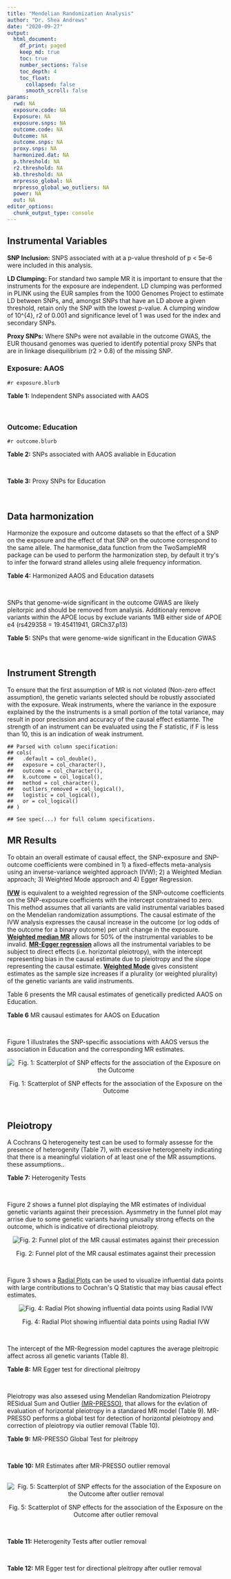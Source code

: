 ```yaml
---
title: "Mendelian Randomization Analysis"
author: "Dr. Shea Andrews"
date: "2020-09-27"
output:
  html_document:
    df_print: paged
    keep_md: true
    toc: true
    number_sections: false
    toc_depth: 4
    toc_float:
      collapsed: false
      smooth_scroll: false
params:
  rwd: NA
  exposure.code: NA
  Exposure: NA
  exposure.snps: NA
  outcome.code: NA
  Outcome: NA
  outcome.snps: NA
  proxy.snps: NA
  harmonized.dat: NA
  p.threshold: NA
  r2.threshold: NA
  kb.threshold: NA
  mrpresso_global: NA
  mrpresso_global_wo_outliers: NA
  power: NA
  out: NA
editor_options:
  chunk_output_type: console
---
```







## Instrumental Variables
**SNP Inclusion:** SNPS associated with at a p-value threshold of p < 5e-6 were included in this analysis.
<br>

**LD Clumping:** For standard two sample MR it is important to ensure that the instruments for the exposure are independent. LD clumping was performed in PLINK using the EUR samples from the 1000 Genomes Project to estimate LD between SNPs, and, amongst SNPs that have an LD above a given threshold, retain only the SNP with the lowest p-value. A clumping window of 10^{4}, r2 of 0.001 and significance level of 1 was used for the index and secondary SNPs.
<br>

**Proxy SNPs:** Where SNPs were not available in the outcome GWAS, the EUR thousand genomes was queried to identify potential proxy SNPs that are in linkage disequilibrium (r2 > 0.8) of the missing SNP.
<br>

### Exposure: AAOS
`#r exposure.blurb`
<br>

**Table 1:** Independent SNPs associated with AAOS
<div data-pagedtable="false">
  <script data-pagedtable-source type="application/json">
{"columns":[{"label":["SNP"],"name":[1],"type":["chr"],"align":["left"]},{"label":["CHROM"],"name":[2],"type":["dbl"],"align":["right"]},{"label":["POS"],"name":[3],"type":["dbl"],"align":["right"]},{"label":["REF"],"name":[4],"type":["chr"],"align":["left"]},{"label":["ALT"],"name":[5],"type":["chr"],"align":["left"]},{"label":["AF"],"name":[6],"type":["dbl"],"align":["right"]},{"label":["BETA"],"name":[7],"type":["dbl"],"align":["right"]},{"label":["SE"],"name":[8],"type":["dbl"],"align":["right"]},{"label":["Z"],"name":[9],"type":["dbl"],"align":["right"]},{"label":["P"],"name":[10],"type":["dbl"],"align":["right"]},{"label":["N"],"name":[11],"type":["dbl"],"align":["right"]},{"label":["TRAIT"],"name":[12],"type":["chr"],"align":["left"]}],"data":[{"1":"rs2649062","2":"1","3":"5799177","4":"A","5":"G","6":"0.3192","7":"0.0652","8":"0.0131","9":"4.977100","10":"6.120e-07","11":"40255","12":"AAOS"},{"1":"rs4662080","2":"1","3":"14363419","4":"C","5":"T","6":"0.6649","7":"0.1421","8":"0.0296","9":"4.800676","10":"1.586e-06","11":"40255","12":"AAOS"},{"1":"rs10919252","2":"1","3":"169802956","4":"C","5":"G","6":"0.3275","7":"0.0975","8":"0.0198","9":"4.924240","10":"8.182e-07","11":"40255","12":"AAOS"},{"1":"rs6701713","2":"1","3":"207786289","4":"A","5":"G","6":"0.7983","7":"-0.0709","8":"0.0146","9":"-4.856160","10":"1.184e-06","11":"40255","12":"AAOS"},{"1":"rs144505123","2":"1","3":"221802052","4":"C","5":"T","6":"0.0113","7":"0.7709","8":"0.1609","9":"4.791175","10":"1.661e-06","11":"40255","12":"AAOS"},{"1":"rs6718282","2":"2","3":"18039651","4":"G","5":"A","6":"0.0440","7":"-0.1421","8":"0.0308","9":"-4.613636","10":"3.840e-06","11":"40255","12":"AAOS"},{"1":"rs114131510","2":"2","3":"78420700","4":"A","5":"G","6":"0.0162","7":"0.6419","8":"0.1406","9":"4.565430","10":"4.949e-06","11":"40255","12":"AAOS"},{"1":"rs12615104","2":"2","3":"109820829","4":"T","5":"C","6":"0.2566","7":"-0.1057","8":"0.0221","9":"-4.782810","10":"1.829e-06","11":"40255","12":"AAOS"},{"1":"rs111906619","2":"2","3":"127789085","4":"C","5":"T","6":"0.0709","7":"0.1268","8":"0.0256","9":"4.953125","10":"7.088e-07","11":"40255","12":"AAOS"},{"1":"rs6431219","2":"2","3":"127862133","4":"C","5":"T","6":"0.4163","7":"0.0774","8":"0.0124","9":"6.241935","10":"3.897e-10","11":"40255","12":"AAOS"},{"1":"rs359982","2":"2","3":"219826934","4":"A","5":"G","6":"0.0781","7":"0.2660","8":"0.0513","9":"5.185190","10":"2.159e-07","11":"40255","12":"AAOS"},{"1":"rs116341973","2":"3","3":"63462893","4":"A","5":"G","6":"0.0227","7":"0.2057","8":"0.0399","9":"5.155390","10":"2.478e-07","11":"40255","12":"AAOS"},{"1":"rs145799027","2":"3","3":"114438213","4":"T","5":"C","6":"0.0147","7":"0.7485","8":"0.1601","9":"4.675200","10":"2.933e-06","11":"40255","12":"AAOS"},{"1":"rs71602496","2":"4","3":"661002","4":"A","5":"G","6":"0.1453","7":"0.0780","8":"0.0171","9":"4.561400","10":"4.978e-06","11":"40255","12":"AAOS"},{"1":"rs115803892","2":"4","3":"134185712","4":"G","5":"A","6":"0.0129","7":"0.9151","8":"0.1973","9":"4.638115","10":"3.498e-06","11":"40255","12":"AAOS"},{"1":"rs1689013","2":"4","3":"181048651","4":"T","5":"C","6":"0.2493","7":"0.0637","8":"0.0139","9":"4.582730","10":"4.657e-06","11":"40255","12":"AAOS"},{"1":"rs144202318","2":"5","3":"165711579","4":"G","5":"A","6":"0.0135","7":"0.7219","8":"0.1572","9":"4.592239","10":"4.356e-06","11":"40255","12":"AAOS"},{"1":"rs77345379","2":"6","3":"69273670","4":"C","5":"T","6":"0.0185","7":"0.2291","8":"0.0501","9":"4.572854","10":"4.830e-06","11":"40255","12":"AAOS"},{"1":"rs12153819","2":"6","3":"83773049","4":"C","5":"T","6":"0.1018","7":"-0.1092","8":"0.0235","9":"-4.646809","10":"3.291e-06","11":"40255","12":"AAOS"},{"1":"rs17170228","2":"7","3":"33076314","4":"G","5":"A","6":"0.0623","7":"0.1215","8":"0.0248","9":"4.899194","10":"1.004e-06","11":"40255","12":"AAOS"},{"1":"rs149907089","2":"7","3":"151626353","4":"G","5":"C","6":"0.0162","7":"0.7109","8":"0.1535","9":"4.631270","10":"3.637e-06","11":"40255","12":"AAOS"},{"1":"rs2725066","2":"8","3":"4438058","4":"T","5":"A","6":"0.5128","7":"-0.0936","8":"0.0191","9":"-4.900524","10":"9.948e-07","11":"40255","12":"AAOS"},{"1":"rs117201713","2":"8","3":"121340499","4":"G","5":"C","6":"0.0408","7":"0.2125","8":"0.0456","9":"4.660088","10":"3.120e-06","11":"40255","12":"AAOS"},{"1":"rs36033332","2":"9","3":"26834807","4":"C","5":"G","6":"0.0386","7":"0.4601","8":"0.0865","9":"5.319080","10":"1.030e-07","11":"40255","12":"AAOS"},{"1":"rs7930318","2":"11","3":"60033371","4":"C","5":"T","6":"0.5996","7":"0.0750","8":"0.0125","9":"6.000000","10":"2.245e-09","11":"40255","12":"AAOS"},{"1":"rs567075","2":"11","3":"85830157","4":"T","5":"C","6":"0.6903","7":"0.0900","8":"0.0132","9":"6.818180","10":"9.084e-12","11":"40255","12":"AAOS"},{"1":"rs11218343","2":"11","3":"121435587","4":"T","5":"C","6":"0.0395","7":"-0.1653","8":"0.0329","9":"-5.024320","10":"5.148e-07","11":"40255","12":"AAOS"},{"1":"rs7958488","2":"12","3":"6546166","4":"A","5":"T","6":"0.0195","7":"0.5085","8":"0.1111","9":"4.576960","10":"4.719e-06","11":"40255","12":"AAOS"},{"1":"rs1118069","2":"12","3":"84739181","4":"A","5":"T","6":"0.7195","7":"0.1012","8":"0.0216","9":"4.685190","10":"2.693e-06","11":"40255","12":"AAOS"},{"1":"rs140016885","2":"12","3":"99679113","4":"A","5":"G","6":"0.0144","7":"0.6851","8":"0.1416","9":"4.838280","10":"1.310e-06","11":"40255","12":"AAOS"},{"1":"rs9582517","2":"13","3":"102331030","4":"T","5":"C","6":"0.5073","7":"-0.1185","8":"0.0257","9":"-4.610890","10":"3.908e-06","11":"40255","12":"AAOS"},{"1":"rs146189059","2":"14","3":"47173254","4":"C","5":"G","6":"0.0111","7":"0.9444","8":"0.1835","9":"5.146590","10":"2.634e-07","11":"40255","12":"AAOS"},{"1":"rs17125944","2":"14","3":"53400629","4":"T","5":"C","6":"0.0924","7":"0.0960","8":"0.0203","9":"4.729060","10":"2.321e-06","11":"40255","12":"AAOS"},{"1":"rs150193285","2":"15","3":"75224360","4":"C","5":"T","6":"0.0109","7":"0.7622","8":"0.1650","9":"4.619394","10":"3.834e-06","11":"40255","12":"AAOS"},{"1":"rs9947273","2":"18","3":"35409158","4":"G","5":"A","6":"0.1431","7":"-0.0853","8":"0.0178","9":"-4.792135","10":"1.593e-06","11":"40255","12":"AAOS"},{"1":"rs62117204","2":"19","3":"45242967","4":"C","5":"T","6":"0.0601","7":"-0.1867","8":"0.0278","9":"-6.715827","10":"1.864e-11","11":"40255","12":"AAOS"},{"1":"rs76205446","2":"19","3":"45355267","4":"T","5":"A","6":"0.0143","7":"0.7096","8":"0.1234","9":"5.750405","10":"9.010e-09","11":"40255","12":"AAOS"},{"1":"rs2075650","2":"19","3":"45395619","4":"A","5":"G","6":"0.2197","7":"0.5502","8":"0.0223","9":"24.672600","10":"5.980e-134","11":"40255","12":"AAOS"},{"1":"rs141441332","2":"19","3":"45438575","4":"C","5":"A","6":"0.0110","7":"0.5383","8":"0.0632","9":"8.517405","10":"1.713e-17","11":"40255","12":"AAOS"},{"1":"rs204469","2":"19","3":"45490285","4":"A","5":"G","6":"0.9632","7":"0.1588","8":"0.0341","9":"4.656890","10":"3.269e-06","11":"40255","12":"AAOS"},{"1":"rs2827191","2":"21","3":"23361798","4":"C","5":"T","6":"0.2857","7":"0.1277","8":"0.0279","9":"4.577061","10":"4.895e-06","11":"40255","12":"AAOS"},{"1":"rs1043441","2":"22","3":"39130964","4":"C","5":"T","6":"0.2893","7":"-0.0639","8":"0.0135","9":"-4.733333","10":"2.110e-06","11":"40255","12":"AAOS"}],"options":{"columns":{"min":{},"max":[10]},"rows":{"min":[10],"max":[10]},"pages":{}}}
  </script>
</div>
<br>

### Outcome: Education
`#r outcome.blurb`
<br>

**Table 2:** SNPs associated with AAOS avaliable in Education
<div data-pagedtable="false">
  <script data-pagedtable-source type="application/json">
{"columns":[{"label":["SNP"],"name":[1],"type":["chr"],"align":["left"]},{"label":["CHROM"],"name":[2],"type":["dbl"],"align":["right"]},{"label":["POS"],"name":[3],"type":["dbl"],"align":["right"]},{"label":["REF"],"name":[4],"type":["chr"],"align":["left"]},{"label":["ALT"],"name":[5],"type":["chr"],"align":["left"]},{"label":["AF"],"name":[6],"type":["dbl"],"align":["right"]},{"label":["BETA"],"name":[7],"type":["dbl"],"align":["right"]},{"label":["SE"],"name":[8],"type":["dbl"],"align":["right"]},{"label":["Z"],"name":[9],"type":["dbl"],"align":["right"]},{"label":["P"],"name":[10],"type":["dbl"],"align":["right"]},{"label":["N"],"name":[11],"type":["dbl"],"align":["right"]},{"label":["TRAIT"],"name":[12],"type":["chr"],"align":["left"]}],"data":[{"1":"rs2649062","2":"1","3":"5799177","4":"A","5":"G","6":"0.3163","7":"2.10811e-03","8":"0.001507837","9":"1.39810000","10":"1.620816e-01","11":"1131881.0","12":"Education"},{"1":"rs4662080","2":"1","3":"14363419","4":"C","5":"T","6":"0.6865","7":"3.71980e-03","8":"0.001996122","9":"1.86350803","10":"6.239082e-02","11":"648964.0","12":"Education"},{"1":"rs10919252","2":"1","3":"169802956","4":"C","5":"G","6":"0.3254","7":"4.94941e-03","8":"0.001496601","9":"3.30711000","10":"9.426366e-04","11":"1131881.0","12":"Education"},{"1":"rs6701713","2":"1","3":"207786289","4":"A","5":"G","6":"0.8097","7":"7.75476e-04","8":"0.001786304","9":"0.43412300","10":"6.641988e-01","11":"1131881.0","12":"Education"},{"1":"rs144505123","2":"1","3":"221802052","4":"C","5":"T","6":"0.0080","7":"-1.76507e-03","8":"0.008131641","9":"-0.21706172","10":"8.281602e-01","11":"1060514.0","12":"Education"},{"1":"rs6718282","2":"2","3":"18039651","4":"G","5":"A","6":"0.0531","7":"5.70284e-03","8":"0.003138497","9":"1.81706251","10":"6.920754e-02","11":"1123656.0","12":"Education"},{"1":"rs114131510","2":"2","3":"78420700","4":"A","5":"G","6":"0.0095","7":"2.01062e-03","8":"0.009912174","9":"0.20284400","10":"8.392572e-01","11":"601947.0","12":"Education"},{"1":"rs12615104","2":"2","3":"109820829","4":"T","5":"C","6":"0.2654","7":"-2.10735e-04","8":"0.001588038","9":"-0.13270100","10":"8.944295e-01","11":"1131881.0","12":"Education"},{"1":"rs111906619","2":"2","3":"127789085","4":"C","5":"T","6":"0.0734","7":"1.84188e-03","8":"0.002691388","9":"0.68436053","10":"4.937475e-01","11":"1129624.0","12":"Education"},{"1":"rs6431219","2":"2","3":"127862133","4":"C","5":"T","6":"0.4067","7":"9.56599e-04","8":"0.001427456","9":"0.67014251","10":"5.027669e-01","11":"1131881.0","12":"Education"},{"1":"rs359982","2":"2","3":"219826934","4":"A","5":"G","6":"0.0700","7":"-4.24057e-04","8":"0.002813715","9":"-0.15071100","10":"8.802037e-01","11":"1079777.0","12":"Education"},{"1":"rs116341973","2":"3","3":"63462893","4":"A","5":"G","6":"0.0219","7":"7.00916e-03","8":"0.004807970","9":"1.45782000","10":"1.448900e-01","11":"1123889.9","12":"Education"},{"1":"rs145799027","2":"3","3":"114438213","4":"T","5":"C","6":"0.0080","7":"-9.14441e-03","8":"0.011484935","9":"-0.79620900","10":"4.259106e-01","11":"531637.0","12":"Education"},{"1":"rs71602496","2":"4","3":"661002","4":"A","5":"G","6":"0.1543","7":"-1.11128e-03","8":"0.001950736","9":"-0.56966900","10":"5.689025e-01","11":"1120710.0","12":"Education"},{"1":"rs115803892","2":"4","3":"134185712","4":"G","5":"A","6":"0.0128","7":"9.83607e-03","8":"0.006339070","9":"1.55165953","10":"1.207437e-01","11":"1095995.0","12":"Education"},{"1":"rs1689013","2":"4","3":"181048651","4":"T","5":"C","6":"0.2434","7":"-2.35916e-03","8":"0.001635291","9":"-1.44265000","10":"1.491178e-01","11":"1130052.9","12":"Education"},{"1":"rs144202318","2":"5","3":"165711579","4":"G","5":"A","6":"0.0135","7":"9.95875e-05","8":"0.006566549","9":"0.01516588","10":"9.878998e-01","11":"969100.9","12":"Education"},{"1":"rs77345379","2":"6","3":"69273670","4":"C","5":"T","6":"0.0203","7":"3.82961e-03","8":"0.005025174","9":"0.76208568","10":"4.460089e-01","11":"1108112.0","12":"Education"},{"1":"rs12153819","2":"6","3":"83773049","4":"C","5":"T","6":"0.1268","7":"7.63320e-04","8":"0.002108121","9":"0.36208549","10":"7.172881e-01","11":"1130967.0","12":"Education"},{"1":"rs17170228","2":"7","3":"33076314","4":"G","5":"A","6":"0.0644","7":"-1.10121e-02","8":"0.002857287","9":"-3.85403033","10":"1.161892e-04","11":"1131337.0","12":"Education"},{"1":"rs2725066","2":"8","3":"4438058","4":"T","5":"A","6":"0.5246","7":"-1.52435e-03","8":"0.001411927","9":"-1.07962138","10":"2.803108e-01","11":"1119342.0","12":"Education"},{"1":"rs117201713","2":"8","3":"121340499","4":"G","5":"C","6":"0.0378","7":"-2.59575e-03","8":"0.003741144","9":"-0.69383920","10":"4.877831e-01","11":"1093221.0","12":"Education"},{"1":"rs36033332","2":"9","3":"26834807","4":"C","5":"G","6":"0.0493","7":"-3.74441e-03","8":"0.003342091","9":"-1.12038000","10":"2.625520e-01","11":"1063036.0","12":"Education"},{"1":"rs7930318","2":"11","3":"60033371","4":"C","5":"T","6":"0.6001","7":"-5.96966e-04","8":"0.001431360","9":"-0.41706182","10":"6.766332e-01","11":"1131881.0","12":"Education"},{"1":"rs567075","2":"11","3":"85830157","4":"T","5":"C","6":"0.6791","7":"-7.14009e-03","8":"0.001502056","9":"-4.75356000","10":"1.998689e-06","11":"1131881.0","12":"Education"},{"1":"rs11218343","2":"11","3":"121435587","4":"T","5":"C","6":"0.0379","7":"7.47756e-03","8":"0.003679490","9":"2.03223000","10":"4.213053e-02","11":"1127302.0","12":"Education"},{"1":"rs7958488","2":"12","3":"6546166","4":"A","5":"T","6":"0.0249","7":"5.22110e-03","8":"0.004571176","9":"1.14218000","10":"2.533789e-01","11":"1096910.0","12":"Education"},{"1":"rs1118069","2":"12","3":"84739181","4":"A","5":"T","6":"0.7077","7":"-6.13755e-03","8":"0.001541692","9":"-3.98104000","10":"6.861307e-05","11":"1131881.0","12":"Education"},{"1":"rs140016885","2":"12","3":"99679113","4":"A","5":"G","6":"0.0149","7":"-5.62640e-03","8":"0.007619829","9":"-0.73838900","10":"4.602781e-01","11":"653007.0","12":"Education"},{"1":"rs9582517","2":"13","3":"102331030","4":"T","5":"C","6":"0.4963","7":"3.13030e-03","8":"0.001402917","9":"2.23128000","10":"2.566254e-02","11":"1131084.0","12":"Education"},{"1":"rs146189059","2":"14","3":"47173254","4":"C","5":"G","6":"0.0099","7":"-1.87245e-02","8":"0.007423652","9":"-2.52228000","10":"1.165981e-02","11":"1030208.0","12":"Education"},{"1":"rs17125944","2":"14","3":"53400629","4":"T","5":"C","6":"0.0921","7":"7.07464e-03","8":"0.002424864","9":"2.91754000","10":"3.528078e-03","11":"1131881.0","12":"Education"},{"1":"rs150193285","2":"15","3":"75224360","4":"C","5":"T","6":"0.0125","7":"-7.66277e-04","8":"0.006416053","9":"-0.11943134","10":"9.049336e-01","11":"1095196.0","12":"Education"},{"1":"rs9947273","2":"18","3":"35409158","4":"G","5":"A","6":"0.1615","7":"-3.69225e-03","8":"0.002509875","9":"-1.47109077","10":"1.412666e-01","11":"652372.0","12":"Education"},{"1":"rs62117204","2":"19","3":"45242967","4":"C","5":"T","6":"0.0694","7":"-6.97830e-03","8":"0.002789735","9":"-2.50142303","10":"1.236953e-02","11":"1107202.0","12":"Education"},{"1":"rs76205446","2":"19","3":"45355267","4":"T","5":"A","6":"0.0099","7":"5.79684e-03","8":"0.007394998","9":"0.78388664","10":"4.331066e-01","11":"1038207.0","12":"Education"},{"1":"rs2075650","2":"19","3":"45395619","4":"A","5":"G","6":"0.1455","7":"2.58258e-03","8":"0.002000458","9":"1.29100000","10":"1.967051e-01","11":"1118515.0","12":"Education"},{"1":"rs141441332","2":"19","3":"45438575","4":"C","5":"A","6":"0.0110","7":"1.78979e-03","8":"0.007347206","9":"0.24360202","10":"8.075391e-01","11":"947635.0","12":"Education"},{"1":"rs204469","2":"19","3":"45490285","4":"A","5":"G","6":"0.9583","7":"3.20615e-03","8":"0.003594563","9":"0.89194400","10":"3.724232e-01","11":"1077816.0","12":"Education"},{"1":"rs2827191","2":"21","3":"23361798","4":"C","5":"T","6":"0.2885","7":"4.69729e-03","8":"0.001550090","9":"3.03033324","10":"2.442840e-03","11":"1128340.0","12":"Education"},{"1":"rs1043441","2":"22","3":"39130964","4":"C","5":"T","6":"0.2963","7":"5.27474e-04","8":"0.001537250","9":"0.34312813","10":"7.315021e-01","11":"1129448.0","12":"Education"},{"1":"rs149907089","2":"NA","3":"NA","4":"NA","5":"NA","6":"NA","7":"NA","8":"NA","9":"NA","10":"NA","11":"NA","12":"NA"}],"options":{"columns":{"min":{},"max":[10]},"rows":{"min":[10],"max":[10]},"pages":{}}}
  </script>
</div>
<br>

**Table 3:** Proxy SNPs for Education
<div data-pagedtable="false">
  <script data-pagedtable-source type="application/json">
{"columns":[{"label":["proxy.outcome"],"name":[1],"type":["lgl"],"align":["right"]},{"label":["target_snp"],"name":[2],"type":["chr"],"align":["left"]},{"label":["proxy_snp"],"name":[3],"type":["lgl"],"align":["right"]},{"label":["ld.r2"],"name":[4],"type":["lgl"],"align":["right"]},{"label":["Dprime"],"name":[5],"type":["lgl"],"align":["right"]},{"label":["ref.proxy"],"name":[6],"type":["lgl"],"align":["right"]},{"label":["alt.proxy"],"name":[7],"type":["lgl"],"align":["right"]},{"label":["CHROM"],"name":[8],"type":["lgl"],"align":["right"]},{"label":["POS"],"name":[9],"type":["lgl"],"align":["right"]},{"label":["ALT.proxy"],"name":[10],"type":["lgl"],"align":["right"]},{"label":["REF.proxy"],"name":[11],"type":["lgl"],"align":["right"]},{"label":["AF"],"name":[12],"type":["lgl"],"align":["right"]},{"label":["BETA"],"name":[13],"type":["lgl"],"align":["right"]},{"label":["SE"],"name":[14],"type":["lgl"],"align":["right"]},{"label":["P"],"name":[15],"type":["lgl"],"align":["right"]},{"label":["N"],"name":[16],"type":["lgl"],"align":["right"]},{"label":["ref"],"name":[17],"type":["lgl"],"align":["right"]},{"label":["alt"],"name":[18],"type":["lgl"],"align":["right"]},{"label":["ALT"],"name":[19],"type":["lgl"],"align":["right"]},{"label":["REF"],"name":[20],"type":["lgl"],"align":["right"]},{"label":["PHASE"],"name":[21],"type":["lgl"],"align":["right"]}],"data":[{"1":"NA","2":"rs149907089","3":"NA","4":"NA","5":"NA","6":"NA","7":"NA","8":"NA","9":"NA","10":"NA","11":"NA","12":"NA","13":"NA","14":"NA","15":"NA","16":"NA","17":"NA","18":"NA","19":"NA","20":"NA","21":"NA"}],"options":{"columns":{"min":{},"max":[10]},"rows":{"min":[10],"max":[10]},"pages":{}}}
  </script>
</div>
<br>

## Data harmonization
Harmonize the exposure and outcome datasets so that the effect of a SNP on the exposure and the effect of that SNP on the outcome correspond to the same allele. The harmonise_data function from the TwoSampleMR package can be used to perform the harmonization step, by default it try's to infer the forward strand alleles using allele frequency information.
<br>

**Table 4:** Harmonized AAOS and Education datasets
<div data-pagedtable="false">
  <script data-pagedtable-source type="application/json">
{"columns":[{"label":["SNP"],"name":[1],"type":["chr"],"align":["left"]},{"label":["effect_allele.exposure"],"name":[2],"type":["chr"],"align":["left"]},{"label":["other_allele.exposure"],"name":[3],"type":["chr"],"align":["left"]},{"label":["effect_allele.outcome"],"name":[4],"type":["chr"],"align":["left"]},{"label":["other_allele.outcome"],"name":[5],"type":["chr"],"align":["left"]},{"label":["beta.exposure"],"name":[6],"type":["dbl"],"align":["right"]},{"label":["beta.outcome"],"name":[7],"type":["dbl"],"align":["right"]},{"label":["eaf.exposure"],"name":[8],"type":["dbl"],"align":["right"]},{"label":["eaf.outcome"],"name":[9],"type":["dbl"],"align":["right"]},{"label":["remove"],"name":[10],"type":["lgl"],"align":["right"]},{"label":["palindromic"],"name":[11],"type":["lgl"],"align":["right"]},{"label":["ambiguous"],"name":[12],"type":["lgl"],"align":["right"]},{"label":["id.outcome"],"name":[13],"type":["chr"],"align":["left"]},{"label":["chr.outcome"],"name":[14],"type":["dbl"],"align":["right"]},{"label":["pos.outcome"],"name":[15],"type":["dbl"],"align":["right"]},{"label":["se.outcome"],"name":[16],"type":["dbl"],"align":["right"]},{"label":["z.outcome"],"name":[17],"type":["dbl"],"align":["right"]},{"label":["pval.outcome"],"name":[18],"type":["dbl"],"align":["right"]},{"label":["samplesize.outcome"],"name":[19],"type":["dbl"],"align":["right"]},{"label":["outcome"],"name":[20],"type":["chr"],"align":["left"]},{"label":["mr_keep.outcome"],"name":[21],"type":["lgl"],"align":["right"]},{"label":["pval_origin.outcome"],"name":[22],"type":["chr"],"align":["left"]},{"label":["chr.exposure"],"name":[23],"type":["dbl"],"align":["right"]},{"label":["pos.exposure"],"name":[24],"type":["dbl"],"align":["right"]},{"label":["se.exposure"],"name":[25],"type":["dbl"],"align":["right"]},{"label":["z.exposure"],"name":[26],"type":["dbl"],"align":["right"]},{"label":["pval.exposure"],"name":[27],"type":["dbl"],"align":["right"]},{"label":["samplesize.exposure"],"name":[28],"type":["dbl"],"align":["right"]},{"label":["exposure"],"name":[29],"type":["chr"],"align":["left"]},{"label":["mr_keep.exposure"],"name":[30],"type":["lgl"],"align":["right"]},{"label":["pval_origin.exposure"],"name":[31],"type":["chr"],"align":["left"]},{"label":["id.exposure"],"name":[32],"type":["chr"],"align":["left"]},{"label":["action"],"name":[33],"type":["dbl"],"align":["right"]},{"label":["mr_keep"],"name":[34],"type":["lgl"],"align":["right"]},{"label":["pt"],"name":[35],"type":["dbl"],"align":["right"]},{"label":["pleitropy_keep"],"name":[36],"type":["lgl"],"align":["right"]},{"label":["mrpresso_RSSobs"],"name":[37],"type":["dbl"],"align":["right"]},{"label":["mrpresso_pval"],"name":[38],"type":["chr"],"align":["left"]},{"label":["mrpresso_keep"],"name":[39],"type":["lgl"],"align":["right"]}],"data":[{"1":"rs1043441","2":"T","3":"C","4":"T","5":"C","6":"-0.0639","7":"5.27474e-04","8":"0.2893","9":"0.2963","10":"FALSE","11":"FALSE","12":"FALSE","13":"jAtUKw","14":"22","15":"39130964","16":"0.001537250","17":"0.34312813","18":"7.315021e-01","19":"1129448.0","20":"Lee2018education23andMe","21":"TRUE","22":"reported","23":"22","24":"39130964","25":"0.0135","26":"-4.733333","27":"2.110e-06","28":"40255","29":"Huang2017aaos","30":"TRUE","31":"reported","32":"1JTlho","33":"2","34":"TRUE","35":"5e-06","36":"TRUE","37":"1.274817e-07","38":"1","39":"TRUE"},{"1":"rs10919252","2":"G","3":"C","4":"G","5":"C","6":"0.0975","7":"4.94941e-03","8":"0.3275","9":"0.3254","10":"FALSE","11":"TRUE","12":"FALSE","13":"jAtUKw","14":"1","15":"169802956","16":"0.001496601","17":"3.30711000","18":"9.426366e-04","19":"1131881.0","20":"Lee2018education23andMe","21":"TRUE","22":"reported","23":"1","24":"169802956","25":"0.0198","26":"4.924240","27":"8.182e-07","28":"40255","29":"Huang2017aaos","30":"TRUE","31":"reported","32":"1JTlho","33":"2","34":"TRUE","35":"5e-06","36":"TRUE","37":"2.838448e-05","38":"0.0245","39":"FALSE"},{"1":"rs1118069","2":"T","3":"A","4":"T","5":"A","6":"0.1012","7":"-6.13755e-03","8":"0.7195","9":"0.7077","10":"FALSE","11":"TRUE","12":"FALSE","13":"jAtUKw","14":"12","15":"84739181","16":"0.001541692","17":"-3.98104000","18":"6.861307e-05","19":"1131881.0","20":"Lee2018education23andMe","21":"TRUE","22":"reported","23":"12","24":"84739181","25":"0.0216","26":"4.685190","27":"2.693e-06","28":"40255","29":"Huang2017aaos","30":"TRUE","31":"reported","32":"1JTlho","33":"2","34":"TRUE","35":"5e-06","36":"TRUE","37":"3.590852e-05","38":"<0.0035","39":"FALSE"},{"1":"rs111906619","2":"T","3":"C","4":"T","5":"C","6":"0.1268","7":"1.84188e-03","8":"0.0709","9":"0.0734","10":"FALSE","11":"FALSE","12":"FALSE","13":"jAtUKw","14":"2","15":"127789085","16":"0.002691388","17":"0.68436053","18":"4.937475e-01","19":"1129624.0","20":"Lee2018education23andMe","21":"TRUE","22":"reported","23":"2","24":"127789085","25":"0.0256","26":"4.953125","27":"7.088e-07","28":"40255","29":"Huang2017aaos","30":"TRUE","31":"reported","32":"1JTlho","33":"2","34":"TRUE","35":"5e-06","36":"TRUE","37":"4.887877e-06","38":"1","39":"TRUE"},{"1":"rs11218343","2":"C","3":"T","4":"C","5":"T","6":"-0.1653","7":"7.47756e-03","8":"0.0395","9":"0.0379","10":"FALSE","11":"FALSE","12":"FALSE","13":"jAtUKw","14":"11","15":"121435587","16":"0.003679490","17":"2.03223000","18":"4.213053e-02","19":"1127302.0","20":"Lee2018education23andMe","21":"TRUE","22":"reported","23":"11","24":"121435587","25":"0.0329","26":"-5.024320","27":"5.148e-07","28":"40255","29":"Huang2017aaos","30":"TRUE","31":"reported","32":"1JTlho","33":"2","34":"TRUE","35":"5e-06","36":"TRUE","37":"5.041888e-05","38":"1","39":"TRUE"},{"1":"rs114131510","2":"G","3":"A","4":"G","5":"A","6":"0.6419","7":"2.01062e-03","8":"0.0162","9":"0.0095","10":"FALSE","11":"FALSE","12":"FALSE","13":"jAtUKw","14":"2","15":"78420700","16":"0.009912174","17":"0.20284400","18":"8.392572e-01","19":"601947.0","20":"Lee2018education23andMe","21":"TRUE","22":"reported","23":"2","24":"78420700","25":"0.1406","26":"4.565430","27":"4.949e-06","28":"40255","29":"Huang2017aaos","30":"TRUE","31":"reported","32":"1JTlho","33":"2","34":"TRUE","35":"5e-06","36":"TRUE","37":"1.470330e-05","38":"1","39":"TRUE"},{"1":"rs115803892","2":"A","3":"G","4":"A","5":"G","6":"0.9151","7":"9.83607e-03","8":"0.0129","9":"0.0128","10":"FALSE","11":"FALSE","12":"FALSE","13":"jAtUKw","14":"4","15":"134185712","16":"0.006339070","17":"1.55165953","18":"1.207437e-01","19":"1095995.0","20":"Lee2018education23andMe","21":"TRUE","22":"reported","23":"4","24":"134185712","25":"0.1973","26":"4.638115","27":"3.498e-06","28":"40255","29":"Huang2017aaos","30":"TRUE","31":"reported","32":"1JTlho","33":"2","34":"TRUE","35":"5e-06","36":"TRUE","37":"1.893624e-04","38":"1","39":"TRUE"},{"1":"rs116341973","2":"G","3":"A","4":"G","5":"A","6":"0.2057","7":"7.00916e-03","8":"0.0227","9":"0.0219","10":"FALSE","11":"FALSE","12":"FALSE","13":"jAtUKw","14":"3","15":"63462893","16":"0.004807970","17":"1.45782000","18":"1.448900e-01","19":"1123889.9","20":"Lee2018education23andMe","21":"TRUE","22":"reported","23":"3","24":"63462893","25":"0.0399","26":"5.155390","27":"2.478e-07","28":"40255","29":"Huang2017aaos","30":"TRUE","31":"reported","32":"1JTlho","33":"2","34":"TRUE","35":"5e-06","36":"TRUE","37":"5.833825e-05","38":"1","39":"TRUE"},{"1":"rs117201713","2":"C","3":"G","4":"C","5":"G","6":"0.2125","7":"-2.59575e-03","8":"0.0408","9":"0.0378","10":"FALSE","11":"TRUE","12":"FALSE","13":"jAtUKw","14":"8","15":"121340499","16":"0.003741144","17":"-0.69383920","18":"4.877831e-01","19":"1093221.0","20":"Lee2018education23andMe","21":"TRUE","22":"reported","23":"8","24":"121340499","25":"0.0456","26":"4.660088","27":"3.120e-06","28":"40255","29":"Huang2017aaos","30":"TRUE","31":"reported","32":"1JTlho","33":"2","34":"TRUE","35":"5e-06","36":"TRUE","37":"4.210407e-06","38":"1","39":"TRUE"},{"1":"rs12153819","2":"T","3":"C","4":"T","5":"C","6":"-0.1092","7":"7.63320e-04","8":"0.1018","9":"0.1268","10":"FALSE","11":"FALSE","12":"FALSE","13":"jAtUKw","14":"6","15":"83773049","16":"0.002108121","17":"0.36208549","18":"7.172881e-01","19":"1130967.0","20":"Lee2018education23andMe","21":"TRUE","22":"reported","23":"6","24":"83773049","25":"0.0235","26":"-4.646809","27":"3.291e-06","28":"40255","29":"Huang2017aaos","30":"TRUE","31":"reported","32":"1JTlho","33":"2","34":"TRUE","35":"5e-06","36":"TRUE","37":"2.238735e-07","38":"1","39":"TRUE"},{"1":"rs12615104","2":"C","3":"T","4":"C","5":"T","6":"-0.1057","7":"-2.10735e-04","8":"0.2566","9":"0.2654","10":"FALSE","11":"FALSE","12":"FALSE","13":"jAtUKw","14":"2","15":"109820829","16":"0.001588038","17":"-0.13270100","18":"8.944295e-01","19":"1131881.0","20":"Lee2018education23andMe","21":"TRUE","22":"reported","23":"2","24":"109820829","25":"0.0221","26":"-4.782810","27":"1.829e-06","28":"40255","29":"Huang2017aaos","30":"TRUE","31":"reported","32":"1JTlho","33":"2","34":"TRUE","35":"5e-06","36":"TRUE","37":"2.591786e-07","38":"1","39":"TRUE"},{"1":"rs140016885","2":"G","3":"A","4":"G","5":"A","6":"0.6851","7":"-5.62640e-03","8":"0.0144","9":"0.0149","10":"FALSE","11":"FALSE","12":"FALSE","13":"jAtUKw","14":"12","15":"99679113","16":"0.007619829","17":"-0.73838900","18":"4.602781e-01","19":"653007.0","20":"Lee2018education23andMe","21":"TRUE","22":"reported","23":"12","24":"99679113","25":"0.1416","26":"4.838280","27":"1.310e-06","28":"40255","29":"Huang2017aaos","30":"TRUE","31":"reported","32":"1JTlho","33":"2","34":"TRUE","35":"5e-06","36":"TRUE","37":"1.540775e-05","38":"1","39":"TRUE"},{"1":"rs141441332","2":"A","3":"C","4":"A","5":"C","6":"0.5383","7":"1.78979e-03","8":"0.0110","9":"0.0110","10":"FALSE","11":"FALSE","12":"FALSE","13":"jAtUKw","14":"19","15":"45438575","16":"0.007347206","17":"0.24360202","18":"8.075391e-01","19":"947635.0","20":"Lee2018education23andMe","21":"TRUE","22":"reported","23":"19","24":"45438575","25":"0.0632","26":"8.517405","27":"1.713e-17","28":"40255","29":"Huang2017aaos","30":"TRUE","31":"reported","32":"1JTlho","33":"2","34":"TRUE","35":"5e-06","36":"FALSE","37":"NA","38":"NA","39":"NA"},{"1":"rs144202318","2":"A","3":"G","4":"A","5":"G","6":"0.7219","7":"9.95875e-05","8":"0.0135","9":"0.0135","10":"FALSE","11":"FALSE","12":"FALSE","13":"jAtUKw","14":"5","15":"165711579","16":"0.006566549","17":"0.01516588","18":"9.878998e-01","19":"969100.9","20":"Lee2018education23andMe","21":"TRUE","22":"reported","23":"5","24":"165711579","25":"0.1572","26":"4.592239","27":"4.356e-06","28":"40255","29":"Huang2017aaos","30":"TRUE","31":"reported","32":"1JTlho","33":"2","34":"TRUE","35":"5e-06","36":"TRUE","37":"4.809427e-06","38":"1","39":"TRUE"},{"1":"rs144505123","2":"T","3":"C","4":"T","5":"C","6":"0.7709","7":"-1.76507e-03","8":"0.0113","9":"0.0080","10":"FALSE","11":"FALSE","12":"FALSE","13":"jAtUKw","14":"1","15":"221802052","16":"0.008131641","17":"-0.21706172","18":"8.281602e-01","19":"1060514.0","20":"Lee2018education23andMe","21":"TRUE","22":"reported","23":"1","24":"221802052","25":"0.1609","26":"4.791175","27":"1.661e-06","28":"40255","29":"Huang2017aaos","30":"TRUE","31":"reported","32":"1JTlho","33":"2","34":"TRUE","35":"5e-06","36":"TRUE","37":"1.182597e-07","38":"1","39":"TRUE"},{"1":"rs145799027","2":"C","3":"T","4":"C","5":"T","6":"0.7485","7":"-9.14441e-03","8":"0.0147","9":"0.0080","10":"FALSE","11":"FALSE","12":"FALSE","13":"jAtUKw","14":"3","15":"114438213","16":"0.011484935","17":"-0.79620900","18":"4.259106e-01","19":"531637.0","20":"Lee2018education23andMe","21":"TRUE","22":"reported","23":"3","24":"114438213","25":"0.1601","26":"4.675200","27":"2.933e-06","28":"40255","29":"Huang2017aaos","30":"TRUE","31":"reported","32":"1JTlho","33":"2","34":"TRUE","35":"5e-06","36":"TRUE","37":"5.280586e-05","38":"1","39":"TRUE"},{"1":"rs146189059","2":"G","3":"C","4":"G","5":"C","6":"0.9444","7":"-1.87245e-02","8":"0.0111","9":"0.0099","10":"FALSE","11":"TRUE","12":"FALSE","13":"jAtUKw","14":"14","15":"47173254","16":"0.007423652","17":"-2.52228000","18":"1.165981e-02","19":"1030208.0","20":"Lee2018education23andMe","21":"TRUE","22":"reported","23":"14","24":"47173254","25":"0.1835","26":"5.146590","27":"2.634e-07","28":"40255","29":"Huang2017aaos","30":"TRUE","31":"reported","32":"1JTlho","33":"2","34":"TRUE","35":"5e-06","36":"TRUE","37":"3.093764e-04","38":"0.6685","39":"TRUE"},{"1":"rs150193285","2":"T","3":"C","4":"T","5":"C","6":"0.7622","7":"-7.66277e-04","8":"0.0109","9":"0.0125","10":"FALSE","11":"FALSE","12":"FALSE","13":"jAtUKw","14":"15","15":"75224360","16":"0.006416053","17":"-0.11943134","18":"9.049336e-01","19":"1095196.0","20":"Lee2018education23andMe","21":"TRUE","22":"reported","23":"15","24":"75224360","25":"0.1650","26":"4.619394","27":"3.834e-06","28":"40255","29":"Huang2017aaos","30":"TRUE","31":"reported","32":"1JTlho","33":"2","34":"TRUE","35":"5e-06","36":"TRUE","37":"1.968255e-06","38":"1","39":"TRUE"},{"1":"rs1689013","2":"C","3":"T","4":"C","5":"T","6":"0.0637","7":"-2.35916e-03","8":"0.2493","9":"0.2434","10":"FALSE","11":"FALSE","12":"FALSE","13":"jAtUKw","14":"4","15":"181048651","16":"0.001635291","17":"-1.44265000","18":"1.491178e-01","19":"1130052.9","20":"Lee2018education23andMe","21":"TRUE","22":"reported","23":"4","24":"181048651","25":"0.0139","26":"4.582730","27":"4.657e-06","28":"40255","29":"Huang2017aaos","30":"TRUE","31":"reported","32":"1JTlho","33":"2","34":"TRUE","35":"5e-06","36":"TRUE","37":"4.853034e-06","38":"1","39":"TRUE"},{"1":"rs17125944","2":"C","3":"T","4":"C","5":"T","6":"0.0960","7":"7.07464e-03","8":"0.0924","9":"0.0921","10":"FALSE","11":"FALSE","12":"FALSE","13":"jAtUKw","14":"14","15":"53400629","16":"0.002424864","17":"2.91754000","18":"3.528078e-03","19":"1131881.0","20":"Lee2018education23andMe","21":"TRUE","22":"reported","23":"14","24":"53400629","25":"0.0203","26":"4.729060","27":"2.321e-06","28":"40255","29":"Huang2017aaos","30":"TRUE","31":"reported","32":"1JTlho","33":"2","34":"TRUE","35":"5e-06","36":"TRUE","37":"5.466411e-05","38":"0.0665","39":"TRUE"},{"1":"rs17170228","2":"A","3":"G","4":"A","5":"G","6":"0.1215","7":"-1.10121e-02","8":"0.0623","9":"0.0644","10":"FALSE","11":"FALSE","12":"FALSE","13":"jAtUKw","14":"7","15":"33076314","16":"0.002857287","17":"-3.85403033","18":"1.161892e-04","19":"1131337.0","20":"Lee2018education23andMe","21":"TRUE","22":"reported","23":"7","24":"33076314","25":"0.0248","26":"4.899194","27":"1.004e-06","28":"40255","29":"Huang2017aaos","30":"TRUE","31":"reported","32":"1JTlho","33":"2","34":"TRUE","35":"5e-06","36":"TRUE","37":"1.162089e-04","38":"0.007","39":"FALSE"},{"1":"rs204469","2":"G","3":"A","4":"G","5":"A","6":"0.1588","7":"3.20615e-03","8":"0.9632","9":"0.9583","10":"FALSE","11":"FALSE","12":"FALSE","13":"jAtUKw","14":"19","15":"45490285","16":"0.003594563","17":"0.89194400","18":"3.724232e-01","19":"1077816.0","20":"Lee2018education23andMe","21":"TRUE","22":"reported","23":"19","24":"45490285","25":"0.0341","26":"4.656890","27":"3.269e-06","28":"40255","29":"Huang2017aaos","30":"TRUE","31":"reported","32":"1JTlho","33":"2","34":"TRUE","35":"5e-06","36":"FALSE","37":"NA","38":"NA","39":"NA"},{"1":"rs2075650","2":"G","3":"A","4":"G","5":"A","6":"0.5502","7":"2.58258e-03","8":"0.2197","9":"0.1455","10":"FALSE","11":"FALSE","12":"FALSE","13":"jAtUKw","14":"19","15":"45395619","16":"0.002000458","17":"1.29100000","18":"1.967051e-01","19":"1118515.0","20":"Lee2018education23andMe","21":"TRUE","22":"reported","23":"19","24":"45395619","25":"0.0223","26":"24.672600","27":"5.980e-134","28":"40255","29":"Huang2017aaos","30":"TRUE","31":"reported","32":"1JTlho","33":"2","34":"TRUE","35":"5e-06","36":"FALSE","37":"NA","38":"NA","39":"NA"},{"1":"rs2649062","2":"G","3":"A","4":"G","5":"A","6":"0.0652","7":"2.10811e-03","8":"0.3192","9":"0.3163","10":"FALSE","11":"FALSE","12":"FALSE","13":"jAtUKw","14":"1","15":"5799177","16":"0.001507837","17":"1.39810000","18":"1.620816e-01","19":"1131881.0","20":"Lee2018education23andMe","21":"TRUE","22":"reported","23":"1","24":"5799177","25":"0.0131","26":"4.977100","27":"6.120e-07","28":"40255","29":"Huang2017aaos","30":"TRUE","31":"reported","32":"1JTlho","33":"2","34":"TRUE","35":"5e-06","36":"TRUE","37":"5.321426e-06","38":"1","39":"TRUE"},{"1":"rs2725066","2":"A","3":"T","4":"A","5":"T","6":"-0.0936","7":"-1.52435e-03","8":"0.5128","9":"0.5246","10":"FALSE","11":"TRUE","12":"TRUE","13":"jAtUKw","14":"8","15":"4438058","16":"0.001411927","17":"-1.07962138","18":"2.803108e-01","19":"1119342.0","20":"Lee2018education23andMe","21":"TRUE","22":"reported","23":"8","24":"4438058","25":"0.0191","26":"-4.900524","27":"9.948e-07","28":"40255","29":"Huang2017aaos","30":"TRUE","31":"reported","32":"1JTlho","33":"2","34":"FALSE","35":"5e-06","36":"TRUE","37":"NA","38":"NA","39":"NA"},{"1":"rs2827191","2":"T","3":"C","4":"T","5":"C","6":"0.1277","7":"4.69729e-03","8":"0.2857","9":"0.2885","10":"FALSE","11":"FALSE","12":"FALSE","13":"jAtUKw","14":"21","15":"23361798","16":"0.001550090","17":"3.03033324","18":"2.442840e-03","19":"1128340.0","20":"Lee2018education23andMe","21":"TRUE","22":"reported","23":"21","24":"23361798","25":"0.0279","26":"4.577061","27":"4.895e-06","28":"40255","29":"Huang2017aaos","30":"TRUE","31":"reported","32":"1JTlho","33":"2","34":"TRUE","35":"5e-06","36":"TRUE","37":"2.726940e-05","38":"0.0315","39":"FALSE"},{"1":"rs359982","2":"G","3":"A","4":"G","5":"A","6":"0.2660","7":"-4.24057e-04","8":"0.0781","9":"0.0700","10":"FALSE","11":"FALSE","12":"FALSE","13":"jAtUKw","14":"2","15":"219826934","16":"0.002813715","17":"-0.15071100","18":"8.802037e-01","19":"1079777.0","20":"Lee2018education23andMe","21":"TRUE","22":"reported","23":"2","24":"219826934","25":"0.0513","26":"5.185190","27":"2.159e-07","28":"40255","29":"Huang2017aaos","30":"TRUE","31":"reported","32":"1JTlho","33":"2","34":"TRUE","35":"5e-06","36":"TRUE","37":"9.753195e-08","38":"1","39":"TRUE"},{"1":"rs36033332","2":"G","3":"C","4":"G","5":"C","6":"0.4601","7":"-3.74441e-03","8":"0.0386","9":"0.0493","10":"FALSE","11":"TRUE","12":"FALSE","13":"jAtUKw","14":"9","15":"26834807","16":"0.003342091","17":"-1.12038000","18":"2.625520e-01","19":"1063036.0","20":"Lee2018education23andMe","21":"TRUE","22":"reported","23":"9","24":"26834807","25":"0.0865","26":"5.319080","27":"1.030e-07","28":"40255","29":"Huang2017aaos","30":"TRUE","31":"reported","32":"1JTlho","33":"2","34":"TRUE","35":"5e-06","36":"TRUE","37":"7.602985e-06","38":"1","39":"TRUE"},{"1":"rs4662080","2":"T","3":"C","4":"T","5":"C","6":"0.1421","7":"3.71980e-03","8":"0.6649","9":"0.6865","10":"FALSE","11":"FALSE","12":"FALSE","13":"jAtUKw","14":"1","15":"14363419","16":"0.001996122","17":"1.86350803","18":"6.239082e-02","19":"648964.0","20":"Lee2018education23andMe","21":"TRUE","22":"reported","23":"1","24":"14363419","25":"0.0296","26":"4.800676","27":"1.586e-06","28":"40255","29":"Huang2017aaos","30":"TRUE","31":"reported","32":"1JTlho","33":"2","34":"TRUE","35":"5e-06","36":"TRUE","37":"1.774833e-05","38":"1","39":"TRUE"},{"1":"rs567075","2":"C","3":"T","4":"C","5":"T","6":"0.0900","7":"-7.14009e-03","8":"0.6903","9":"0.6791","10":"FALSE","11":"FALSE","12":"FALSE","13":"jAtUKw","14":"11","15":"85830157","16":"0.001502056","17":"-4.75356000","18":"1.998689e-06","19":"1131881.0","20":"Lee2018education23andMe","21":"TRUE","22":"reported","23":"11","24":"85830157","25":"0.0132","26":"6.818180","27":"9.084e-12","28":"40255","29":"Huang2017aaos","30":"TRUE","31":"reported","32":"1JTlho","33":"2","34":"TRUE","35":"5e-06","36":"TRUE","37":"4.931223e-05","38":"<0.0035","39":"FALSE"},{"1":"rs62117204","2":"T","3":"C","4":"T","5":"C","6":"-0.1867","7":"-6.97830e-03","8":"0.0601","9":"0.0694","10":"FALSE","11":"FALSE","12":"FALSE","13":"jAtUKw","14":"19","15":"45242967","16":"0.002789735","17":"-2.50142303","18":"1.236953e-02","19":"1107202.0","20":"Lee2018education23andMe","21":"TRUE","22":"reported","23":"19","24":"45242967","25":"0.0278","26":"-6.715827","27":"1.864e-11","28":"40255","29":"Huang2017aaos","30":"TRUE","31":"reported","32":"1JTlho","33":"2","34":"TRUE","35":"5e-06","36":"FALSE","37":"NA","38":"NA","39":"NA"},{"1":"rs6431219","2":"T","3":"C","4":"T","5":"C","6":"0.0774","7":"9.56599e-04","8":"0.4163","9":"0.4067","10":"FALSE","11":"FALSE","12":"FALSE","13":"jAtUKw","14":"2","15":"127862133","16":"0.001427456","17":"0.67014251","18":"5.027669e-01","19":"1131881.0","20":"Lee2018education23andMe","21":"TRUE","22":"reported","23":"2","24":"127862133","25":"0.0124","26":"6.241935","27":"3.897e-10","28":"40255","29":"Huang2017aaos","30":"TRUE","31":"reported","32":"1JTlho","33":"2","34":"TRUE","35":"5e-06","36":"TRUE","37":"1.402487e-06","38":"1","39":"TRUE"},{"1":"rs6701713","2":"G","3":"A","4":"G","5":"A","6":"-0.0709","7":"7.75476e-04","8":"0.7983","9":"0.8097","10":"FALSE","11":"FALSE","12":"FALSE","13":"jAtUKw","14":"1","15":"207786289","16":"0.001786304","17":"0.43412300","18":"6.641988e-01","19":"1131881.0","20":"Lee2018education23andMe","21":"TRUE","22":"reported","23":"1","24":"207786289","25":"0.0146","26":"-4.856160","27":"1.184e-06","28":"40255","29":"Huang2017aaos","30":"TRUE","31":"reported","32":"1JTlho","33":"2","34":"TRUE","35":"5e-06","36":"TRUE","37":"3.452607e-07","38":"1","39":"TRUE"},{"1":"rs6718282","2":"A","3":"G","4":"A","5":"G","6":"-0.1421","7":"5.70284e-03","8":"0.0440","9":"0.0531","10":"FALSE","11":"FALSE","12":"FALSE","13":"jAtUKw","14":"2","15":"18039651","16":"0.003138497","17":"1.81706251","18":"6.920754e-02","19":"1123656.0","20":"Lee2018education23andMe","21":"TRUE","22":"reported","23":"2","24":"18039651","25":"0.0308","26":"-4.613636","27":"3.840e-06","28":"40255","29":"Huang2017aaos","30":"TRUE","31":"reported","32":"1JTlho","33":"2","34":"TRUE","35":"5e-06","36":"TRUE","37":"2.886106e-05","38":"1","39":"TRUE"},{"1":"rs71602496","2":"G","3":"A","4":"G","5":"A","6":"0.0780","7":"-1.11128e-03","8":"0.1453","9":"0.1543","10":"FALSE","11":"FALSE","12":"FALSE","13":"jAtUKw","14":"4","15":"661002","16":"0.001950736","17":"-0.56966900","18":"5.689025e-01","19":"1120710.0","20":"Lee2018education23andMe","21":"TRUE","22":"reported","23":"4","24":"661002","25":"0.0171","26":"4.561400","27":"4.978e-06","28":"40255","29":"Huang2017aaos","30":"TRUE","31":"reported","32":"1JTlho","33":"2","34":"TRUE","35":"5e-06","36":"TRUE","37":"8.221834e-07","38":"1","39":"TRUE"},{"1":"rs76205446","2":"A","3":"T","4":"A","5":"T","6":"0.7096","7":"5.79684e-03","8":"0.0143","9":"0.0099","10":"FALSE","11":"TRUE","12":"FALSE","13":"jAtUKw","14":"19","15":"45355267","16":"0.007394998","17":"0.78388664","18":"4.331066e-01","19":"1038207.0","20":"Lee2018education23andMe","21":"TRUE","22":"reported","23":"19","24":"45355267","25":"0.1234","26":"5.750405","27":"9.010e-09","28":"40255","29":"Huang2017aaos","30":"TRUE","31":"reported","32":"1JTlho","33":"2","34":"TRUE","35":"5e-06","36":"FALSE","37":"NA","38":"NA","39":"NA"},{"1":"rs77345379","2":"T","3":"C","4":"T","5":"C","6":"0.2291","7":"3.82961e-03","8":"0.0185","9":"0.0203","10":"FALSE","11":"FALSE","12":"FALSE","13":"jAtUKw","14":"6","15":"69273670","16":"0.005025174","17":"0.76208568","18":"4.460089e-01","19":"1108112.0","20":"Lee2018education23andMe","21":"TRUE","22":"reported","23":"6","24":"69273670","25":"0.0501","26":"4.572854","27":"4.830e-06","28":"40255","29":"Huang2017aaos","30":"TRUE","31":"reported","32":"1JTlho","33":"2","34":"TRUE","35":"5e-06","36":"TRUE","37":"2.023827e-05","38":"1","39":"TRUE"},{"1":"rs7930318","2":"T","3":"C","4":"T","5":"C","6":"0.0750","7":"-5.96966e-04","8":"0.5996","9":"0.6001","10":"FALSE","11":"FALSE","12":"FALSE","13":"jAtUKw","14":"11","15":"60033371","16":"0.001431360","17":"-0.41706182","18":"6.766332e-01","19":"1131881.0","20":"Lee2018education23andMe","21":"TRUE","22":"reported","23":"11","24":"60033371","25":"0.0125","26":"6.000000","27":"2.245e-09","28":"40255","29":"Huang2017aaos","30":"TRUE","31":"reported","32":"1JTlho","33":"2","34":"TRUE","35":"5e-06","36":"TRUE","37":"1.590372e-07","38":"1","39":"TRUE"},{"1":"rs7958488","2":"T","3":"A","4":"T","5":"A","6":"0.5085","7":"5.22110e-03","8":"0.0195","9":"0.0249","10":"FALSE","11":"TRUE","12":"FALSE","13":"jAtUKw","14":"12","15":"6546166","16":"0.004571176","17":"1.14218000","18":"2.533789e-01","19":"1096910.0","20":"Lee2018education23andMe","21":"TRUE","22":"reported","23":"12","24":"6546166","25":"0.1111","26":"4.576960","27":"4.719e-06","28":"40255","29":"Huang2017aaos","30":"TRUE","31":"reported","32":"1JTlho","33":"2","34":"TRUE","35":"5e-06","36":"TRUE","37":"4.955204e-05","38":"1","39":"TRUE"},{"1":"rs9582517","2":"C","3":"T","4":"C","5":"T","6":"-0.1185","7":"3.13030e-03","8":"0.5073","9":"0.4963","10":"FALSE","11":"FALSE","12":"FALSE","13":"jAtUKw","14":"13","15":"102331030","16":"0.001402917","17":"2.23128000","18":"2.566254e-02","19":"1131084.0","20":"Lee2018education23andMe","21":"TRUE","22":"reported","23":"13","24":"102331030","25":"0.0257","26":"-4.610890","27":"3.908e-06","28":"40255","29":"Huang2017aaos","30":"TRUE","31":"reported","32":"1JTlho","33":"2","34":"TRUE","35":"5e-06","36":"TRUE","37":"8.484672e-06","38":"1","39":"TRUE"},{"1":"rs9947273","2":"A","3":"G","4":"A","5":"G","6":"-0.0853","7":"-3.69225e-03","8":"0.1431","9":"0.1615","10":"FALSE","11":"FALSE","12":"FALSE","13":"jAtUKw","14":"18","15":"35409158","16":"0.002509875","17":"-1.47109077","18":"1.412666e-01","19":"652372.0","20":"Lee2018education23andMe","21":"TRUE","22":"reported","23":"18","24":"35409158","25":"0.0178","26":"-4.792135","27":"1.593e-06","28":"40255","29":"Huang2017aaos","30":"TRUE","31":"reported","32":"1JTlho","33":"2","34":"TRUE","35":"5e-06","36":"TRUE","37":"1.557705e-05","38":"1","39":"TRUE"}],"options":{"columns":{"min":{},"max":[10]},"rows":{"min":[10],"max":[10]},"pages":{}}}
  </script>
</div>
<br>

SNPs that genome-wide significant in the outcome GWAS are likely pleitorpic and should be removed from analysis. Additionaly remove variants within the APOE locus by exclude variants 1MB either side of APOE e4 (rs429358 = 19:45411941, GRCh37.p13)
<br>


**Table 5:** SNPs that were genome-wide significant in the Education GWAS
<div data-pagedtable="false">
  <script data-pagedtable-source type="application/json">
{"columns":[{"label":["SNP"],"name":[1],"type":["chr"],"align":["left"]},{"label":["chr.outcome"],"name":[2],"type":["dbl"],"align":["right"]},{"label":["pos.outcome"],"name":[3],"type":["dbl"],"align":["right"]},{"label":["pval.exposure"],"name":[4],"type":["dbl"],"align":["right"]},{"label":["pval.outcome"],"name":[5],"type":["dbl"],"align":["right"]}],"data":[{"1":"rs141441332","2":"19","3":"45438575","4":"1.713e-17","5":"0.80753907"},{"1":"rs204469","2":"19","3":"45490285","4":"3.269e-06","5":"0.37242318"},{"1":"rs2075650","2":"19","3":"45395619","4":"5.980e-134","5":"0.19670510"},{"1":"rs62117204","2":"19","3":"45242967","4":"1.864e-11","5":"0.01236953"},{"1":"rs76205446","2":"19","3":"45355267","4":"9.010e-09","5":"0.43310663"}],"options":{"columns":{"min":{},"max":[10]},"rows":{"min":[10],"max":[10]},"pages":{}}}
  </script>
</div>
<br>


## Instrument Strength
To ensure that the first assumption of MR is not violated (Non-zero effect assumption), the genetic variants selected should be robustly associated with the exposure. Weak instruments, where the variance in the exposure explained by the the instruments is a small portion of the total variance, may result in poor precission and accuracy of the causal effect estiamte. The strength of an instrument can be evaluated using the F statistic, if F is less than 10, this is an indication of weak instrument.


```
## Parsed with column specification:
## cols(
##   .default = col_double(),
##   exposure = col_character(),
##   outcome = col_character(),
##   k.outcome = col_logical(),
##   method = col_character(),
##   outliers_removed = col_logical(),
##   logistic = col_logical(),
##   or = col_logical()
## )
```

```
## See spec(...) for full column specifications.
```

<div data-pagedtable="false">
  <script data-pagedtable-source type="application/json">
{"columns":[{"label":["outliers_removed"],"name":[1],"type":["lgl"],"align":["right"]},{"label":["pve.exposure"],"name":[2],"type":["dbl"],"align":["right"]},{"label":["F"],"name":[3],"type":["dbl"],"align":["right"]},{"label":["Alpha"],"name":[4],"type":["dbl"],"align":["right"]},{"label":["NCP"],"name":[5],"type":["dbl"],"align":["right"]},{"label":["Power"],"name":[6],"type":["dbl"],"align":["right"]}],"data":[{"1":"FALSE","2":"0.02112109","3":"24.79423","4":"0.05","5":"2.68821180","6":"0.37449678"},{"1":"TRUE","2":"0.01775710","3":"24.23913","4":"0.05","5":"0.07629057","6":"0.05878464"}],"options":{"columns":{"min":{},"max":[10]},"rows":{"min":[10],"max":[10]},"pages":{}}}
  </script>
</div>

##  MR Results
To obtain an overall estimate of causal effect, the SNP-exposure and SNP-outcome coefficients were combined in 1) a fixed-effects meta-analysis using an inverse-variance weighted approach (IVW); 2) a Weighted Median approach; 3) Weighted Mode approach and 4) Egger Regression.


[**IVW**](https://doi.org/10.1002/gepi.21758) is equivalent to a weighted regression of the SNP-outcome coefficients on the SNP-exposure coefficients with the intercept constrained to zero. This method assumes that all variants are valid instrumental variables based on the Mendelian randomization assumptions. The causal estimate of the IVW analysis expresses the causal increase in the outcome (or log odds of the outcome for a binary outcome) per unit change in the exposure. [**Weighted median MR**](https://doi.org/10.1002/gepi.21965) allows for 50% of the instrumental variables to be invalid. [**MR-Egger regression**](https://doi.org/10.1093/ije/dyw220) allows all the instrumental variables to be subject to direct effects (i.e. horizontal pleiotropy), with the intercept representing bias in the causal estimate due to pleiotropy and the slope representing the causal estimate. [**Weighted Mode**](https://doi.org/10.1093/ije/dyx102) gives consistent estimates as the sample size increases if a plurality (or weighted plurality) of the genetic variants are valid instruments.
<br>



Table 6 presents the MR causal estimates of genetically predicted AAOS on Education.
<br>

**Table 6** MR causaul estimates for AAOS on Education
<div data-pagedtable="false">
  <script data-pagedtable-source type="application/json">
{"columns":[{"label":["id.exposure"],"name":[1],"type":["chr"],"align":["left"]},{"label":["id.outcome"],"name":[2],"type":["chr"],"align":["left"]},{"label":["outcome"],"name":[3],"type":["fctr"],"align":["left"]},{"label":["exposure"],"name":[4],"type":["fctr"],"align":["left"]},{"label":["method"],"name":[5],"type":["fctr"],"align":["left"]},{"label":["nsnp"],"name":[6],"type":["int"],"align":["right"]},{"label":["b"],"name":[7],"type":["dbl"],"align":["right"]},{"label":["se"],"name":[8],"type":["dbl"],"align":["right"]},{"label":["pval"],"name":[9],"type":["dbl"],"align":["right"]}],"data":[{"1":"1JTlho","2":"jAtUKw","3":"Lee2018education23andMe","4":"Huang2017aaos","5":"Inverse variance weighted (fixed effects)","6":"35","7":"-0.002715581","8":"0.002240708","9":"0.2255393"},{"1":"1JTlho","2":"jAtUKw","3":"Lee2018education23andMe","4":"Huang2017aaos","5":"Weighted median","6":"35","7":"-0.001398509","8":"0.003758873","9":"0.7098516"},{"1":"1JTlho","2":"jAtUKw","3":"Lee2018education23andMe","4":"Huang2017aaos","5":"Weighted mode","6":"35","7":"-0.002172873","8":"0.004319558","9":"0.6181855"},{"1":"1JTlho","2":"jAtUKw","3":"Lee2018education23andMe","4":"Huang2017aaos","5":"MR Egger","6":"35","7":"-0.001324065","8":"0.006207251","9":"0.8323980"}],"options":{"columns":{"min":{},"max":[10]},"rows":{"min":[10],"max":[10]},"pages":{}}}
  </script>
</div>
<br>

Figure 1 illustrates the SNP-specific associations with AAOS versus the association in Education and the corresponding MR estimates.
<br>

<div class="figure" style="text-align: center">
<img src="/sc/arion/projects/LOAD/shea/Projects/MR_ADPhenome/results/MR_ADbidir/Huang2017aaos/Lee2018education23andMe/Huang2017aaos_5e-6_Lee2018education23andMe_MR_Analaysis_files/figure-html/scatter_plot-1.png" alt="Fig. 1: Scatterplot of SNP effects for the association of the Exposure on the Outcome"  />
<p class="caption">Fig. 1: Scatterplot of SNP effects for the association of the Exposure on the Outcome</p>
</div>
<br>


## Pleiotropy
A Cochrans Q heterogeneity test can be used to formaly assesse for the presence of heterogenity (Table 7), with excessive heterogeneity indicating that there is a meaningful violation of at least one of the MR assumptions.
these assumptions..
<br>

**Table 7:** Heterogenity Tests
<div data-pagedtable="false">
  <script data-pagedtable-source type="application/json">
{"columns":[{"label":["id.exposure"],"name":[1],"type":["chr"],"align":["left"]},{"label":["id.outcome"],"name":[2],"type":["chr"],"align":["left"]},{"label":["outcome"],"name":[3],"type":["fctr"],"align":["left"]},{"label":["exposure"],"name":[4],"type":["fctr"],"align":["left"]},{"label":["method"],"name":[5],"type":["fctr"],"align":["left"]},{"label":["Q"],"name":[6],"type":["dbl"],"align":["right"]},{"label":["Q_df"],"name":[7],"type":["dbl"],"align":["right"]},{"label":["Q_pval"],"name":[8],"type":["dbl"],"align":["right"]}],"data":[{"1":"1JTlho","2":"jAtUKw","3":"Lee2018education23andMe","4":"Huang2017aaos","5":"MR Egger","6":"119.8902","7":"33","8":"8.568636e-12"},{"1":"1JTlho","2":"jAtUKw","3":"Lee2018education23andMe","4":"Huang2017aaos","5":"Inverse variance weighted","6":"120.2369","7":"34","8":"1.463599e-11"}],"options":{"columns":{"min":{},"max":[10]},"rows":{"min":[10],"max":[10]},"pages":{}}}
  </script>
</div>
<br>

Figure 2 shows a funnel plot displaying the MR estimates of individual genetic variants against their precession. Aysmmetry in the funnel plot may arrise due to some genetic variants having unusally strong effects on the outcome, which is indicative of directional pleiotropy.
<br>

<div class="figure" style="text-align: center">
<img src="/sc/arion/projects/LOAD/shea/Projects/MR_ADPhenome/results/MR_ADbidir/Huang2017aaos/Lee2018education23andMe/Huang2017aaos_5e-6_Lee2018education23andMe_MR_Analaysis_files/figure-html/funnel_plot-1.png" alt="Fig. 2: Funnel plot of the MR causal estimates against their precession"  />
<p class="caption">Fig. 2: Funnel plot of the MR causal estimates against their precession</p>
</div>
<br>

Figure 3 shows a [Radial Plots](https://github.com/WSpiller/RadialMR) can be used to visualize influential data points with large contributions to Cochran's Q Statistic that may bias causal effect estimates.



<div class="figure" style="text-align: center">
<img src="/sc/arion/projects/LOAD/shea/Projects/MR_ADPhenome/results/MR_ADbidir/Huang2017aaos/Lee2018education23andMe/Huang2017aaos_5e-6_Lee2018education23andMe_MR_Analaysis_files/figure-html/Radial_Plot-1.png" alt="Fig. 4: Radial Plot showing influential data points using Radial IVW"  />
<p class="caption">Fig. 4: Radial Plot showing influential data points using Radial IVW</p>
</div>
<br>

The intercept of the MR-Regression model captures the average pleitropic affect across all genetic variants (Table 8).
<br>

**Table 8:** MR Egger test for directional pleitropy
<div data-pagedtable="false">
  <script data-pagedtable-source type="application/json">
{"columns":[{"label":["id.exposure"],"name":[1],"type":["chr"],"align":["left"]},{"label":["id.outcome"],"name":[2],"type":["chr"],"align":["left"]},{"label":["outcome"],"name":[3],"type":["fctr"],"align":["left"]},{"label":["exposure"],"name":[4],"type":["fctr"],"align":["left"]},{"label":["egger_intercept"],"name":[5],"type":["dbl"],"align":["right"]},{"label":["se"],"name":[6],"type":["dbl"],"align":["right"]},{"label":["pval"],"name":[7],"type":["dbl"],"align":["right"]}],"data":[{"1":"1JTlho","2":"jAtUKw","3":"Lee2018education23andMe","4":"Huang2017aaos","5":"-0.0003184364","6":"0.001030786","7":"0.7593199"}],"options":{"columns":{"min":{},"max":[10]},"rows":{"min":[10],"max":[10]},"pages":{}}}
  </script>
</div>
<br>

Pleiotropy was also assesed using Mendelian Randomization Pleiotropy RESidual Sum and Outlier [(MR-PRESSO)](https://doi.org/10.1038/s41588-018-0099-7), that allows for the evlation of evaluation of horizontal pleiotropy in a standared MR model (Table 9). MR-PRESSO performs a global test for detection of horizontal pleiotropy and correction of pleiotropy via outlier removal (Table 10).
<br>

**Table 9:** MR-PRESSO Global Test for pleitropy
<div data-pagedtable="false">
  <script data-pagedtable-source type="application/json">
{"columns":[{"label":["id.exposure"],"name":[1],"type":["chr"],"align":["left"]},{"label":["id.outcome"],"name":[2],"type":["chr"],"align":["left"]},{"label":["outcome"],"name":[3],"type":["chr"],"align":["left"]},{"label":["exposure"],"name":[4],"type":["chr"],"align":["left"]},{"label":["pt"],"name":[5],"type":["dbl"],"align":["right"]},{"label":["outliers_removed"],"name":[6],"type":["lgl"],"align":["right"]},{"label":["n_outliers"],"name":[7],"type":["dbl"],"align":["right"]},{"label":["RSSobs"],"name":[8],"type":["dbl"],"align":["right"]},{"label":["pval"],"name":[9],"type":["chr"],"align":["left"]}],"data":[{"1":"1JTlho","2":"jAtUKw","3":"Lee2018education23andMe","4":"Huang2017aaos","5":"5e-06","6":"FALSE","7":"5","8":"126.5295","9":"<1e-04"}],"options":{"columns":{"min":{},"max":[10]},"rows":{"min":[10],"max":[10]},"pages":{}}}
  </script>
</div>
<br>


**Table 10:** MR Estimates after MR-PRESSO outlier removal
<div data-pagedtable="false">
  <script data-pagedtable-source type="application/json">
{"columns":[{"label":["id.exposure"],"name":[1],"type":["chr"],"align":["left"]},{"label":["id.outcome"],"name":[2],"type":["chr"],"align":["left"]},{"label":["outcome"],"name":[3],"type":["fctr"],"align":["left"]},{"label":["exposure"],"name":[4],"type":["fctr"],"align":["left"]},{"label":["method"],"name":[5],"type":["fctr"],"align":["left"]},{"label":["nsnp"],"name":[6],"type":["int"],"align":["right"]},{"label":["b"],"name":[7],"type":["dbl"],"align":["right"]},{"label":["se"],"name":[8],"type":["dbl"],"align":["right"]},{"label":["pval"],"name":[9],"type":["dbl"],"align":["right"]}],"data":[{"1":"1JTlho","2":"jAtUKw","3":"Lee2018education23andMe","4":"Huang2017aaos","5":"Inverse variance weighted (fixed effects)","6":"30","7":"-0.001658498","8":"0.002367342","9":"0.4835688"},{"1":"1JTlho","2":"jAtUKw","3":"Lee2018education23andMe","4":"Huang2017aaos","5":"Weighted median","6":"30","7":"-0.001439629","8":"0.003768633","9":"0.7024592"},{"1":"1JTlho","2":"jAtUKw","3":"Lee2018education23andMe","4":"Huang2017aaos","5":"Weighted mode","6":"30","7":"-0.002436518","8":"0.004872243","9":"0.6207914"},{"1":"1JTlho","2":"jAtUKw","3":"Lee2018education23andMe","4":"Huang2017aaos","5":"MR Egger","6":"30","7":"-0.002468461","8":"0.004271415","9":"0.5679489"}],"options":{"columns":{"min":{},"max":[10]},"rows":{"min":[10],"max":[10]},"pages":{}}}
  </script>
</div>
<br>

<div class="figure" style="text-align: center">
<img src="/sc/arion/projects/LOAD/shea/Projects/MR_ADPhenome/results/MR_ADbidir/Huang2017aaos/Lee2018education23andMe/Huang2017aaos_5e-6_Lee2018education23andMe_MR_Analaysis_files/figure-html/scatter_plot_outlier-1.png" alt="Fig. 5: Scatterplot of SNP effects for the association of the Exposure on the Outcome after outlier removal"  />
<p class="caption">Fig. 5: Scatterplot of SNP effects for the association of the Exposure on the Outcome after outlier removal</p>
</div>
<br>

**Table 11:** Heterogenity Tests after outlier removal
<div data-pagedtable="false">
  <script data-pagedtable-source type="application/json">
{"columns":[{"label":["id.exposure"],"name":[1],"type":["chr"],"align":["left"]},{"label":["id.outcome"],"name":[2],"type":["chr"],"align":["left"]},{"label":["outcome"],"name":[3],"type":["fctr"],"align":["left"]},{"label":["exposure"],"name":[4],"type":["fctr"],"align":["left"]},{"label":["method"],"name":[5],"type":["fctr"],"align":["left"]},{"label":["Q"],"name":[6],"type":["dbl"],"align":["right"]},{"label":["Q_df"],"name":[7],"type":["dbl"],"align":["right"]},{"label":["Q_pval"],"name":[8],"type":["dbl"],"align":["right"]}],"data":[{"1":"1JTlho","2":"jAtUKw","3":"Lee2018education23andMe","4":"Huang2017aaos","5":"MR Egger","6":"47.66815","7":"28","8":"0.01163208"},{"1":"1JTlho","2":"jAtUKw","3":"Lee2018education23andMe","4":"Huang2017aaos","5":"Inverse variance weighted","6":"47.79646","7":"29","8":"0.01542834"}],"options":{"columns":{"min":{},"max":[10]},"rows":{"min":[10],"max":[10]},"pages":{}}}
  </script>
</div>
<br>

**Table 12:** MR Egger test for directional pleitropy after outlier removal
<div data-pagedtable="false">
  <script data-pagedtable-source type="application/json">
{"columns":[{"label":["id.exposure"],"name":[1],"type":["chr"],"align":["left"]},{"label":["id.outcome"],"name":[2],"type":["chr"],"align":["left"]},{"label":["outcome"],"name":[3],"type":["fctr"],"align":["left"]},{"label":["exposure"],"name":[4],"type":["fctr"],"align":["left"]},{"label":["egger_intercept"],"name":[5],"type":["dbl"],"align":["right"]},{"label":["se"],"name":[6],"type":["dbl"],"align":["right"]},{"label":["pval"],"name":[7],"type":["dbl"],"align":["right"]}],"data":[{"1":"1JTlho","2":"jAtUKw","3":"Lee2018education23andMe","4":"Huang2017aaos","5":"0.0002136922","6":"0.0007783657","7":"0.7856854"}],"options":{"columns":{"min":{},"max":[10]},"rows":{"min":[10],"max":[10]},"pages":{}}}
  </script>
</div>
<br>
